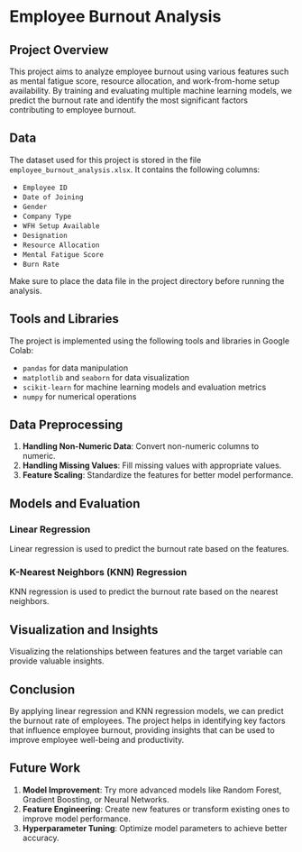 # Employee Burnout Analysis

## Project Overview
This project aims to analyze employee burnout using various features such as mental fatigue score, resource allocation, and work-from-home setup availability. By training and evaluating multiple machine learning models, we predict the burnout rate and identify the most significant factors contributing to employee burnout.

## Data
The dataset used for this project is stored in the file `employee_burnout_analysis.xlsx`. It contains the following columns:
- `Employee ID`
- `Date of Joining`
- `Gender`
- `Company Type`
- `WFH Setup Available`
- `Designation`
- `Resource Allocation`
- `Mental Fatigue Score`
- `Burn Rate`

Make sure to place the data file in the project directory before running the analysis.

## Tools and Libraries
The project is implemented using the following tools and libraries in Google Colab:
- `pandas` for data manipulation
- `matplotlib` and `seaborn` for data visualization
- `scikit-learn` for machine learning models and evaluation metrics
- `numpy` for numerical operations

## Data Preprocessing
1. **Handling Non-Numeric Data**: Convert non-numeric columns to numeric.
2. **Handling Missing Values**: Fill missing values with appropriate values.
3. **Feature Scaling**: Standardize the features for better model performance.

## Models and Evaluation
### Linear Regression
Linear regression is used to predict the burnout rate based on the features.

### K-Nearest Neighbors (KNN) Regression
KNN regression is used to predict the burnout rate based on the nearest neighbors.

## Visualization and Insights
Visualizing the relationships between features and the target variable can provide valuable insights.

## Conclusion
By applying linear regression and KNN regression models, we can predict the burnout rate of employees. The project helps in identifying key factors that influence employee burnout, providing insights that can be used to improve employee well-being and productivity.

## Future Work
1. **Model Improvement**: Try more advanced models like Random Forest, Gradient Boosting, or Neural Networks.
2. **Feature Engineering**: Create new features or transform existing ones to improve model performance.
3. **Hyperparameter Tuning**: Optimize model parameters to achieve better accuracy.

